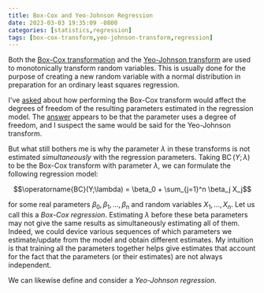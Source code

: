 ```yaml
---
title: Box-Cox and Yeo-Johnson Regression
date: 2023-03-03 19:35:09 -0800
categories: [statistics,regression]
tags: [box-cox-transform,yeo-johnson-transform,regression]
---
```


Both the [Box-Cox transformation](https://en.wikipedia.org/wiki/Power_transform#Box%E2%80%93Cox_transformation) and the [Yeo-Johnson transform](https://en.wikipedia.org/wiki/Power_transform#Yeo%E2%80%93Johnson_transformation) are used to monotonically transform random variables. This is usually done for the purpose of creating a new random variable with a normal distribution in preparation for an ordinary least squares regression.


I've [asked](https://stats.stackexchange.com/questions/558223/does-parametrized-box-cox-transform-take-degrees-of-freedom-away-from-subsequent) about how performing the Box-Cox transform would affect the degrees of freedom of the resulting parameters estimated in the regression model. The [answer](https://stats.stackexchange.com/questions/558223/does-parametrized-box-cox-transform-take-degrees-of-freedom-away-from-subsequent#comment1036426_558223) appears to be that the parameter uses a degree of freedom, and I suspect the same would be said for the Yeo-Johnson transform.

But what still bothers me is why the parameter $\lambda$ in these transforms is not estimated *simultaneously* with the regression parameters. Taking $\operatorname{BC}(Y;\lambda )$ to be the Box-Cox transform with parameter $\lambda$, we can formulate the following regression model:

$$\operatorname{BC}(Y;\lambda) = \beta_0 + \sum_{j=1}^n \beta_j X_j$$

for some real parameters $\beta_0, \beta_1, \ldots, \beta_n$ and random variables $X_1, \ldots, X_n$. Let us call this a *Box-Cox regression*. Estimating $\lambda$ before these beta parameters may not give the same results as simultaneously estimating all of them. Indeed, we could device various sequences of which parameters we estimate/update from the model and obtain different estimates. My intuition is that training all the parameters together helps give estimates that account for the fact that the parameters (or their estimates) are not always independent. 


We can likewise define and consider a *Yeo-Johnson regression*.
